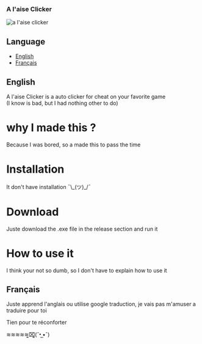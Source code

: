 ### A l'aise Clicker

![a l'aise clicker](https://user-images.githubusercontent.com/38623465/205377448-03a95ba8-f041-4568-b015-d0a09b09d1f0.png)

## Language

- <a href="#english">English</a>
- <a href="french">Français</a>

## <a title="english">English</a>

A l'aise Clicker is a auto clicker for cheat on your favorite game
<br>
(I know is bad, but I had nothing other to do)

# why I made this ?

Because I was bored, so a made this to pass the time

# Installation

It don't have installation ¯\\\_(ツ)_/¯

# Download

Juste download the .exe file in the release section and run it

# How to use it

I think your not so dumb, so I don't have to explain how to use it

## <a title="french">Français</a>

Juste apprend l'anglais ou utilise google traduction, je vais pas m'amuser a traduire pour toi

Tien pour te réconforter

≋≋≋≋≋̯̫⌧̯̫(ˆ•̮ ̮•ˆ) 
